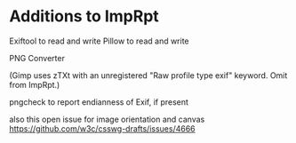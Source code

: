 # Additions to ImpRpt

Exiftool to read and write
Pillow to read and write

PNG Converter

(Gimp uses zTXt with an unregistered "Raw profile type exif" keyword. Omit from ImpRpt.)

pngcheck to report endianness of Exif, if present

also this open issue for image orientation and canvas
  https://github.com/w3c/csswg-drafts/issues/4666